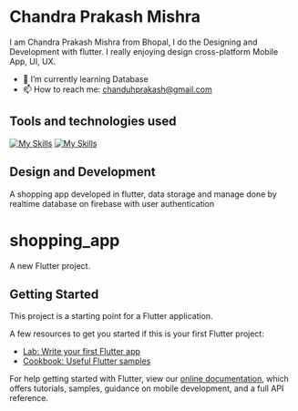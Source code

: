 # Chandra Prakash Mishra

I am Chandra Prakash Mishra from Bhopal, I do the Designing and Development with flutter. I really enjoying design cross-platform Mobile App, UI, UX.

- 🌱 I’m currently learning Database 
- 📫 How to reach me: chanduhprakash@gmail.com 

## Tools and technologies used
[![My Skills](https://skillicons.dev/icons?i=flutter)](https://flutter.dev)
[![My Skills](https://skillicons.dev/icons?i=firebase)](https://firebase.google.com/)

## Design and Development
A shopping app developed in flutter, data storage and manage done by realtime database on firebase with user authentication

# shopping_app

A new Flutter project.

## Getting Started

This project is a starting point for a Flutter application.

A few resources to get you started if this is your first Flutter project:

- [Lab: Write your first Flutter app](https://flutter.dev/docs/get-started/codelab)
- [Cookbook: Useful Flutter samples](https://flutter.dev/docs/cookbook)

For help getting started with Flutter, view our
[online documentation](https://flutter.dev/docs), which offers tutorials,
samples, guidance on mobile development, and a full API reference.
